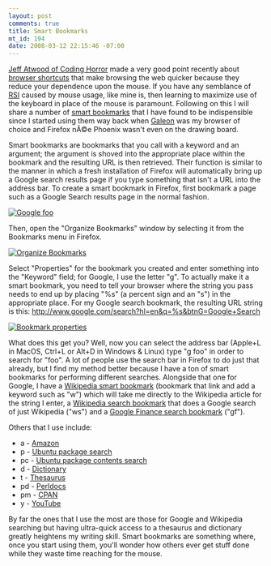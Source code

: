 ```yaml
--- 
layout: post
comments: true
title: Smart Bookmarks
mt_id: 194
date: 2008-03-12 22:15:46 -07:00
---
```

[Jeff Atwood of Coding Horror](http://www.codinghorror.com/blog/) made a very good point recently about [browser shortcuts](http://www.codinghorror.com/blog/archives/001037.html) that make browsing the web quicker because they reduce your dependence upon the mouse.  If you have any semblance of [RSI](http://en.wikipedia.org/wiki/Repetitive_strain_injury) caused by mouse usage, like mine is, then learning to maximize use of the keyboard in place of the mouse is paramount.  Following on this I will share a number of [smart bookmarks](http://en.wikipedia.org/wiki/Smart_bookmark) that I have found to be indispensible since I started using them way back when [Galeon](http://galeon.sourceforge.net/Main) was my browser of choice and Firefox nÃ©e Phoenix wasn't even on the drawing board.

Smart bookmarks are bookmarks that you call with a keyword and an argument; the argument is shoved into the appropriate place within the bookmark and the resulting URL is then retrieved.  Their function is similar to the manner in which a fresh installation of Firefox will automatically bring up a Google search results page if you type something that isn't a URL into the address bar.  To create a smart bookmark in Firefox, first bookmark a page such as a Google Search results page in the normal fashion.

<a href='http://dinomite.net/wp-content/uploads/2008/03/google-foo.png' title='Google foo'><img src='http://dinomite.net/wp-content/uploads/2008/03/google-foo.png' alt='Google foo' /></a>

Then, open the "Organize Bookmarks" window by selecting it from the Bookmarks menu in Firefox.

<a href='http://dinomite.net/wp-content/uploads/2008/03/bookmarks.png' title='Organize Bookmarks'><img src='http://dinomite.net/wp-content/uploads/2008/03/bookmarks.png' alt='Organize Bookmarks' /></a>

Select "Properties" for the bookmark you created and enter something into the "Keyword" field; for Google, I use the letter "g".  To actually make it a smart bookmark, you need to tell your browser where the string you pass needs to end up by placing "%s" (a percent sign and an "s") in the appropriate place.  For my Google search bookmark, the resulting URL string is this: http://www.google.com/search?hl=en&q=%s&btnG=Google+Search

<a href='http://dinomite.net/wp-content/uploads/2008/03/properties.png' title='Bookmark properties'><img src='http://dinomite.net/wp-content/uploads/2008/03/properties.png' alt='Bookmark properties' /></a>

What does this get you?  Well, now you can select the address bar (Apple+L in MacOS, Ctrl+L or Alt+D in Windows & Linux) type "g foo" in order to search for "foo".  A lot of people use the search bar in Firefox to do just that already, but I find my method better because I have a ton of smart bookmarks for performing different searches.  Alongside that one for Google, I have a [Wikipedia smart bookmark](http://en.wikipedia.org/wiki/%s) (bookmark that link and add a keyword such as "w") which will take me directly to the Wikipedia article for the string I enter, a [Wikipedia search bookmark](http://www.google.com/search?hl=en&q=%s%20site%3Aen.wikipedia.org&btnG=Google+Search) that does a Google search of just Wikipedia ("ws") and a [Google Finance search bookmark](http://finance.google.com/finance?q=%s) ("gf").

Others that I use include:
<ul>
<li>a - <a href="http://amazon.com/s/ref=nb_ss_gw/102-2288794-0413724?url=search-alias%3daps&field-keywords=%s&go.x=0&go.y=0&go=go">Amazon</a></li>
<li>p - <a href="http://packages.ubuntu.com/cgi-bin/search_packages.pl?keywords=%s&searchon=names&subword=1&version=feisty&release=all">Ubuntu package search</a></li>
<li>pc - <a href="http://packages.ubuntu.com/cgi-bin/search_contents.pl?word=%s&searchmode=searchfiles&case=insensitive&version=feisty&arch=i386">Ubuntu package contents search</a></li>
<li>d - <a href="http://dictionary.reference.com/search?q=%s&x=0&y=0">Dictionary</a></li>
<li>t - <a href="http://thesaurus.reference.com/search?q=%s">Thesaurus</a></li>
<li>pd - <a href="http://perldoc.perl.org/search.html?q=%s">Perldocs</a></li>
<li>pm - <a href="http://search.cpan.org/search?query=%s&mode=all">CPAN</a></li>
<li>y - <a href="http://youtube.com/results?search_query=%s&search=Search">YouTube</a></li>
</ul>

By far the ones that I use the most are those for Google and Wikipedia searching but having ultra-quick access to a thesaurus and dictionary greatly heightens my writing skill.  Smart bookmarks are something where, once you start using them, you'll wonder how others ever get stuff done while they waste time reaching for the mouse.
